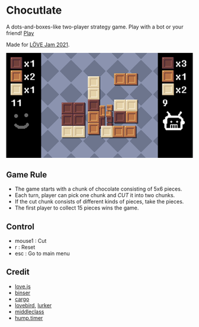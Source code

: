 # Chocutlate
A dots-and-boxes-like two-player strategy game. Play with a bot or your friend! [Play](https://exqt.itch.io/chocutlate)

Made for [LÖVE Jam 2021](https://itch.io/jam/love2d-jam-2021).

![](screenshot.png)

## Game Rule
- The game starts with a chunk of chocolate consisting of 5x6 pieces.
- Each turn, player can pick one chunk and *CUT* it into two chunks.
- If the cut chunk consists of different kinds of pieces, take the pieces.
- The first player to collect 15 pieces wins the game.

## Control
- mouse1 : Cut
- r : Reset
- esc : Go to main menu

## Credit
- [love.js](https://github.com/Davidobot/love.js)
- [binser](https://github.com/bakpakin/binser)
- [cargo](https://github.com/bjornbytes/cargo)
- [lovebird](https://github.com/rxi/lovebird), [lurker](https://github.com/rxi/lurker)
- [middleclass](https://github.com/kikito/middleclass)
- [hump.timer](https://hump.readthedocs.io/en/latest/timer.html)

